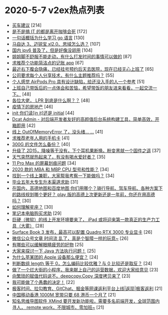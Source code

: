 # 2020-5-7 v2ex热点列表

+ [买车建议](https://www.v2ex.com/t/669135#reply214) [214]
+ [是不是搞 IT 的都是离开咖啡会死](https://www.v2ex.com/t/669129#reply172) [172]
+ [一句话概括为什么学习 go 语言](https://www.v2ex.com/t/669243#reply130) [130]
+ [马自达 3、迈锐宝 xl2.0、思域怎么选？](https://www.v2ex.com/t/669262#reply107) [107]
+ [国内 ipv6 普及了，但是好像没卵用](https://www.v2ex.com/t/669225#reply104) [104]
+ [姐姐脚不舒服不能走动，有什么打发时间的事情可以做的](https://www.v2ex.com/t/669148#reply87) [87]
+ [求推荐个功能简洁点的记账 app](https://www.v2ex.com/t/669153#reply67) [67]
+ [最近右下腹会隐痛，已经挂号预约后天去医院，现在已经无心上班了](https://www.v2ex.com/t/669157#reply65) [65]
+ [公司要求每个人分享技术，有什么主题推荐吗？](https://www.v2ex.com/t/669230#reply55) [55]
+ [个人感觉 AirPods Pro 具有设计缺陷，给还没入手的人一个参考](https://www.v2ex.com/t/669235#reply51) [51]
+ [上班自己带饭后的一点体会和苦恼，希望带饭的朋友进来看看，一起交流一下。](https://www.v2ex.com/t/669256#reply48) [48]
+ [各位大佬， LPR 到底是什么啊？？](https://www.v2ex.com/t/669136#reply48) [48]
+ [疫情下的房地产](https://www.v2ex.com/t/669197#reply46) [46]
+ [init 你们读[in it]还是 initial](https://www.v2ex.com/t/669364#reply44) [44]
+ [Dcat Admin - 对后端开发者友好的高颜值后台系统构建工具，简单高效，开箱即用](https://www.v2ex.com/t/669171#reply42) [42]
+ [线上 OutOfMemoryError 了，没头绪... ...](https://www.v2ex.com/t/669244#reply41) [41]
+ [求推荐老年人用的手机卡](https://www.v2ex.com/t/669149#reply41) [41]
+ [300G 的文件怎么备份？](https://www.v2ex.com/t/669127#reply40) [40]
+ [升级了 2D15，降噪等于没有，下个耳机果断换。粉变黑就一个固件之遥](https://www.v2ex.com/t/669385#reply37) [37]
+ [天气突然就热起来了，有没有喝水爱好者？](https://www.v2ex.com/t/669414#reply35) [35]
+ [11 Pro Max 的屏幕划痕问题](https://www.v2ex.com/t/669198#reply34) [34]
+ [2020 款的 MBA 和 MBP CPU 型号和性能？](https://www.v2ex.com/t/669272#reply34) [34]
+ [找到一个线上兼职，大家帮我考察一下能做吗？](https://www.v2ex.com/t/669182#reply34) [34]
+ [毕业五年大专生升本渠道求助](https://www.v2ex.com/t/669208#reply31) [31]
+ [在国内，高德地图和百度地图 你们用哪个？骑行导航、驾车导航、各种方案下的路线规划哪个更好？ play 版的高德上次更新还是一年前，你还在用高德吗？](https://www.v2ex.com/t/669351#reply30) [30]
+ [如何理解星座？](https://www.v2ex.com/t/669155#reply30) [30]
+ [笔记本电脑购买求助](https://www.v2ex.com/t/669131#reply29) [29]
+ [巨硬（微软）的线上开发环境要来了， iPad 或将迎来第一款真正的生产力工具（大雾）](https://www.v2ex.com/t/669210#reply28) [28]
+ [Surface Book 3 发布，最高可以配置 Quadro RTX 3000 专业显卡](https://www.v2ex.com/t/669133#reply26) [26]
+ [微信公众号文章 时间流 乱了，真是个智障一样的玩意~](https://www.v2ex.com/t/669164#reply26) [26]
+ [有哪些可以缓解眼睛疲劳的好物](https://www.v2ex.com/t/669287#reply25) [25]
+ [大家来探讨一下 Java 方法执行问题！](https://www.v2ex.com/t/669335#reply25) [25]
+ [为什么苹某团的 Apple 设备那么便宜？](https://www.v2ex.com/t/669242#reply24) [24]
+ [判断数组 length 等于 0，怎么编码比较优雅？与 0 比较还是取反？](https://www.v2ex.com/t/669314#reply24) [24]
+ [做了一个烂大街的小程序，我来献上自己的运营数据，欢迎大家给意见](https://www.v2ex.com/t/669123#reply23) [23]
+ [向繁琐的赋值代码说不。deepcopy.Copy 深度拷贝来了](https://www.v2ex.com/t/669151#reply23) [23]
+ [我可能做了个愚蠢的决定！](https://www.v2ex.com/t/669365#reply22) [22]
+ [极客时间、拉勾教育、GitChat、掘金等网课返利平台上线|返现|极客返利](https://www.v2ex.com/t/669214#reply21) [21]
+ [中国移动香港 1000M 宽带只要 68 港币一个月了](https://www.v2ex.com/t/669289#reply21) [21]
+ [知名思维导图软件 XMind 要开发新功能啦，需要多名前端开发，全球范围内寻人， remote work，不限城市，零加班~](https://www.v2ex.com/t/669342#reply21) [21]

